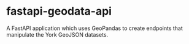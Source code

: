 # fastapi-geodata-api
A FastAPI application which uses GeoPandas to create endpoints that manipulate the York GeoJSON datasets.
